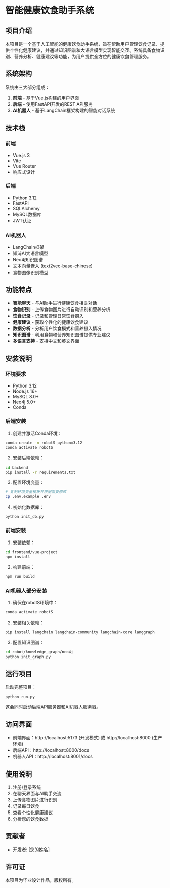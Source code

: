 # 智能健康饮食助手系统

## 项目介绍

本项目是一个基于人工智能的健康饮食助手系统，旨在帮助用户管理饮食记录、提供个性化健康建议，并通过知识图谱和大语言模型实现智能交互。系统具备食物识别、营养分析、健康建议等功能，为用户提供全方位的健康饮食管理服务。

## 系统架构

系统由三大部分组成：

1. **前端** - 基于Vue.js构建的用户界面
2. **后端** - 使用FastAPI开发的REST API服务
3. **AI机器人** - 基于LangChain框架构建的智能对话系统

## 技术栈

### 前端
- Vue.js 3
- Vite
- Vue Router
- 响应式设计

### 后端
- Python 3.12
- FastAPI
- SQLAlchemy
- MySQL数据库
- JWT认证

### AI机器人
- LangChain框架
- 知浦AI大语言模型
- Neo4j知识图谱
- 文本向量嵌入 (text2vec-base-chinese)
- 食物图像识别模型

## 功能特点

- **智能聊天** - 与AI助手进行健康饮食相关对话
- **食物识别** - 上传食物图片进行自动识别和营养分析
- **饮食记录** - 记录和管理日常饮食摄入
- **健康建议** - 获取个性化的健康饮食建议
- **数据分析** - 分析用户饮食模式和营养摄入情况
- **知识图谱** - 利用食物和营养知识图谱提供专业建议
- **多语言支持** - 支持中文和英文界面

## 安装说明

### 环境要求
- Python 3.12
- Node.js 16+
- MySQL 8.0+
- Neo4j 5.0+
- Conda

### 后端安装

1. 创建并激活Conda环境：
```bash
conda create -n robotS python=3.12
conda activate robotS
```

2. 安装后端依赖：
```bash
cd backend
pip install -r requirements.txt
```

3. 配置环境变量：
```bash
# 复制环境变量模板并根据需要修改
cp .env.example .env
```

4. 初始化数据库：
```bash
python init_db.py
```

### 前端安装

1. 安装依赖：
```bash
cd frontend/vue-project
npm install
```

2. 构建前端：
```bash
npm run build
```

### AI机器人部分安装

1. 确保在robotS环境中：
```bash
conda activate robotS
```

2. 安装相关依赖：
```bash
pip install langchain langchain-community langchain-core langgraph
```

3. 配置知识图谱：
```bash
cd robot/knowledge_graph/neo4j
python init_graph.py
```

## 运行项目

启动完整项目：

```bash
python run.py
```

这会同时启动后端API服务器和AI机器人服务器。

## 访问界面

- 前端界面：http://localhost:5173 (开发模式) 或 http://localhost:8000 (生产环境)
- 后端API：http://localhost:8000/docs
- 机器人API：http://localhost:8001/docs

## 使用说明

1. 注册/登录系统
2. 在聊天界面与AI助手交流
3. 上传食物图片进行识别
4. 记录每日饮食
5. 查看个性化健康建议
6. 分析您的饮食数据

## 贡献者

- 开发者: [您的姓名]

## 许可证

本项目为毕业设计作品，版权所有。 